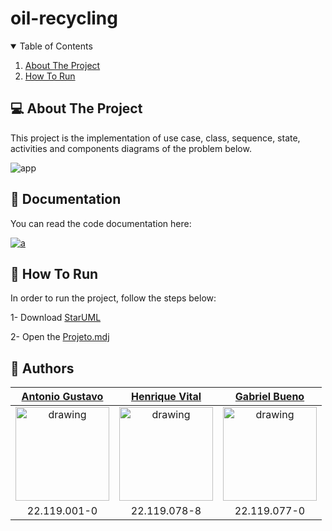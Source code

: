 # oil-recycling

<!-- TABLE OF CONTENTS -->
<details open="open">
  <summary>Table of Contents</summary>
  <ol>
    <li>
      <a href="#-about-the-project">About The Project</a>
    </li>
    <li>
      <a href="#-how-to-run">How To Run</a>
    </li>
  </ol>
</details>

<!-- ABOUT THE PROJECT -->
## 💻 About The Project
This project is the implementation of use case, class, sequence, state, activities and components diagrams of the problem below.


![app](https://github.com/henriquevital00/oil-recycling/blob/main/images/case.png)

<!-- DOCUMENTATION -->
## 📖 Documentation
You can read the code documentation here:   

<a href="https://henriquevital00.github.io/oil-recycling/" target="_blank">
  <img alt="a" src="https://img.shields.io/badge/read-documentation-blue?style=for-the-badge">
</a>

<!-- HOW TO RUN -->
## 🚀 How To Run

In order to run the project, follow the steps below:

1- Download [StarUML](https://staruml.io/)

2- Open the [Projeto.mdj](https://github.com/henriquevital00/oil-recycling/blob/main/Projeto.mdj)

## 🤖 Authors

[Antonio Gustavo](https://github.com/antuniooh)           |  [Henrique Vital](https://github.com/henriquevital00)           |  [Gabriel Bueno](https://github.com/GabrielBueno200)
:-------------------------:|:-------------------------:|:-------------------------:
<img src="https://avatars.githubusercontent.com/u/51217271?v=4" alt="drawing" width="150"/>  |  <img src="https://avatars.githubusercontent.com/u/48650626?v=4" alt="drawing" width="150"/>| <img src="https://avatars.githubusercontent.com/u/56837996?v=4" alt="drawing" width="150"/>
22.119.001-0 | 22.119.078-8 | 22.119.077-0
